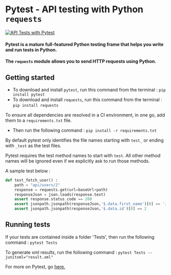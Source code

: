 # Pytest - API testing with Python `requests`
 
[![API Tests with Pytest](https://github.com/ghoshasish99/API-Testing-Pytest/actions/workflows/pytest.yml/badge.svg)](https://github.com/ghoshasish99/API-Testing-Pytest/actions/workflows/pytest.yml)

#### Pytest is a mature full-featured Python testing frame that helps you write and run tests in Python.

#### The `requests` module allows you to send HTTP requests using Python.

## Getting started

* To download and install `pytest`, run this command from the terminal : `pip install pytest`
* To download and install `requests`, run this command from the terminal : `pip install requests`

To ensure all dependencies are resolved in a CI environment, in one go, add them to a `requirements.txt` file.
* Then run the following command : `pip install -r requirements.txt`

By default pytest only identifies the file names starting with `test_` or ending with `_test` as the test files.

Pytest requires the test method names to start with `test`. All other method names will be ignored even if we explicitly ask to run those methods.

A sample test below :

```python
def test_fetch_user() :
    path = "api/users/2"
    response = requests.get(url=baseUrl+path)
    responseJson = json.loads(response.text)
    assert response.status_code == 200
    assert jsonpath.jsonpath(responseJson,'$.data.first_name')[0] == 'Janet'
    assert jsonpath.jsonpath(responseJson,'$.data.id')[0] == 2

```
## Running tests

If your tests are contained inside a folder 'Tests', then run the following command : `pytest Tests` 

To generate xml results, run the following command : `pytest Tests --junitxml="result.xml"`

For more on Pytest, go [here.](https://docs.pytest.org/en/stable/)